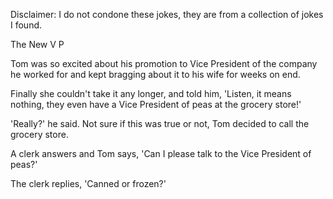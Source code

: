 Disclaimer: I do not condone these jokes, they are from a collection of jokes I found.

The New V P

Tom was so excited about his promotion to Vice President of the company he worked for and kept bragging about it to his wife for weeks on end. 

Finally she couldn't take it any longer, and told him, 'Listen, it means nothing, they even have a Vice President of peas at the grocery store!' 

'Really?' he said. Not sure if this was true or not, Tom decided to call the grocery store. 

A clerk answers and Tom says, 'Can I please talk to the Vice President of peas?' 

The clerk replies, 'Canned or frozen?'

